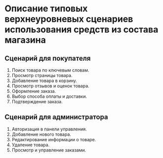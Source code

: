 # Описание типовых верхнеуровневых сценариев использования средств из состава магазина

## Сценарий для покупателя
1. Поиск товара по ключевым словам.
2. Просмотр страницы товара.
3. Добавление товара в корзину.
4. Просмотр отзывов и оценок товара.
5. Оформление заказа.
6. Выбор способа оплаты и доставки.
7. Подтверждение заказа.

## Сценарий для администратора
1. Авторизация в панели управления.
2. Добавление нового товара.
3. Редактирование информации о товаре.
4. Удаление товара.
5. Просмотр и управление заказами.
